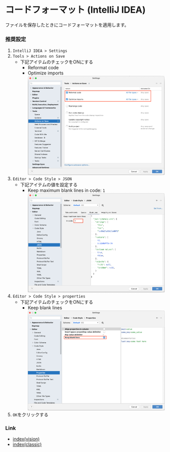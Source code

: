 # コードフォーマット (IntelliJ IDEA)

ファイルを保存したときにコードフォーマットを適用します。

### 推奨設定

1. `IntelliJ IDEA > Settings`
2. `Tools > Actions on Save`
    - 下記アイテムのチェックをONにする
        - Reformat code
        - Optimize imports
          <br>![](_images/code_format_1.png)
4. `Editor > Code Style > JSON`
    - 下記アイテムの値を設定する
        - Keep maximum blank lines in code: `1`
          <br>![](_images/code_format_2.png)
5. `Editor > Code Style > properties`
    - 下記アイテムのチェックをONにする
        - Keep blank lines
          <br>![](_images/code_format_3.png)
6. `OK`をクリックする

### Link

- [index(vision)](../../index_ja.md)
- [index(classic)](../../classic/index_ja.md)
